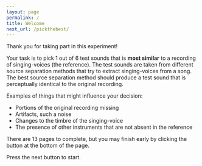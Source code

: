 ```yaml
---
layout: page
permalink: /
title: Welcome
next_url: /pickthebest/
---
```


Thank you for taking part in this experiment!

Your task is to pick 1 out of 6 test sounds that is **most similar** to a
recording of singing-voices (the reference). The test sounds are taken from
different source separation methods that try to extract singing-voices from a
song. The best source separation method should produce a test sound that is
perceptually identical to the original recording.

Examples of things that might influence your decision:

- Portions of the original recording missing
- Artifacts, such a noise
- Changes to the timbre of the singing-voice
- The presence of other instruments that are not absent in the reference

There are 13 pages to complete, but you may finish early by clicking the button
at the bottom of the page.

Press the next button to start.
